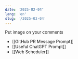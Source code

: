 ```yaml
---
date: '2025-02-04'
lang: 'en'
slug: '/2025-02-04'
---
```


Put image on your comments

- [[GitHub PR Message Prompt]]
- [[Useful ChatGPT Prompt]]
- [[Web Scheduler]]
